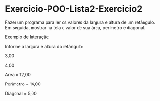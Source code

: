 # Exercicio-POO-Lista2-Exercicio2
Fazer um programa para ler os valores da largura e altura de um retângulo. Em seguida, mostrar na tela o valor de sua área, perímetro e diagonal.

Exemplo de Interação:

Informe a largura e altura do retângulo:

3,00

4,00

Area = 12,00

Perímetro = 14,00

Diagonal = 5,00
